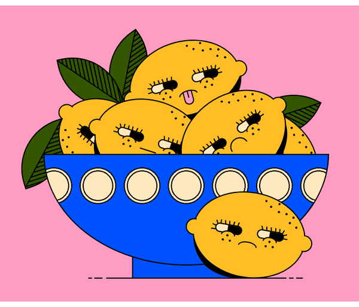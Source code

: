<div class="scene">
  <div class="leaf leaf-1"></div>
  <div class="leaf leaf-3"></div>
  <div class="leaf leaf-2"></div>
  <div class="leaf leaf-4"></div>

  <div class="lemon lemon-1">
      <div class="lemon__eye"></div>
      <div class="lemon__mouth"></div>
      <div class="lemon__eye"></div>
  </div>

  <div class="lemon lemon-2">
      <div class="lemon__eye"></div>
      <div class="lemon__mouth"></div>
      <div class="lemon__eye"></div>
  </div>

  <div class="lemon lemon-3">
      <div class="lemon__eye"></div>
      <div class="lemon__mouth"></div>
      <div class="lemon__eye"></div>
  </div>

  <div class="lemon lemon-4">
      <div class="lemon__eye"></div>
      <div class="lemon__mouth"></div>
      <div class="lemon__eye"></div>
  </div>

  <div class="lemon lemon-5">
      <div class="lemon__eye"></div>
      <div class="lemon__mouth"></div>
      <div class="lemon__eye"></div>
  </div>

  <div class="plate"></div>

  <div class="lemon lemon-6">
      <div class="lemon__eye"></div>
      <div class="lemon__mouth"></div>
      <div class="lemon__eye"></div>
  </div>
</div>

<style>
  .scene {
    --blue: oklch(0.53 0.28 260.3);
    --pink: oklch(0.82 0.14 358.89);
    --yellow: oklch(0.85 0.17 76.73);
    --green: oklch(0.41 0.12 129.9);
    --white: oklch(0.94 0.06 80.95);
    
    position: absolute;
    top: 50%; left: 50%;
    width: 1050px; height: 790px;
    translate: -50% -50%;
    background: var(--pink);
  }

  .scene *, .scene *::before, .scene *::after {
    content: '';
    position: absolute;
  }

  /* PLATE */

  .plate {
    top: 627px; left: 398px;
    width: 320px; height: 96px;
    background:
    /* lemon shadow */
    radial-gradient(black 70%, transparent 0) 161px -101px / 250px 200px no-repeat,
    /* background */
    var(--blue);
    border: 3px solid black;
  }

  .plate::before {
    top: -234px; left: -240px;
    width: 758px; height: 292px;
    background:
      /* circles */
      radial-gradient(var(--white) 38px, black 38px 41px, var(--white) 41px 46px, black 46px 49px, transparent 0) center 23px / 118px 118px repeat-x,  
      /* lemon shadow */
      radial-gradient(black 70%, transparent 0) 397px 116px / 170px 200px no-repeat,
      /* background */
      var(--blue);
    border-radius: 0 0 50% 50% / 0 0 100% 100%;
    border: 3px solid black;
  }

  .plate::after {
    top: 96px; left: -120px;
    width: 574px; height: 3px;
    background: linear-gradient(90deg, black 10px, transparent 2px 16px, black 16px 38px, transparent 38px 48px, black 48px 530px, transparent 530px 537px, black 537px 549px, transparent 549px 556px, black 0);
  }

  /* LEAF */

  .leaf {
    width: 145px; height: 147px;
    background:
      linear-gradient(226deg, transparent 50%, black 50% calc(50% + 3px), var(--green) calc(50% + 3px)),
      linear-gradient(90deg, black 3px, transparent 3px 12px) 0 0 / 10px 100%,
      var(--green);
    transform-origin: top left;
    border-radius: 0 90%;
    border: 3px solid black;
  }

  .leaf-1 {
    top: 300px; left: 212px;
    rotate: 72deg;
  }

  .leaf-2 {
    top: 145px; left: 196px;
    rotate: -12deg;
  }

  .leaf-3 {
    top: 62px; left: 408px;
    rotate: 55deg;
  }

  .leaf-4 {
    top: 259px; left: 905px;
    rotate: 116deg;
  }

  /* LEMON */

  .lemon {
    width: 298px; height: 224px;
    background:
      /* freckles */
      radial-gradient(black 70%, transparent 0) 89px 120px / 6px 6px no-repeat, 
      radial-gradient(black 70%, transparent 0) 79px 133px / 6px 6px no-repeat,
      radial-gradient(black 70%, transparent 0) 98px 133px / 6px 6px no-repeat,
      radial-gradient(black 70%, transparent 0) 195px 131px / 6px 6px no-repeat,
      radial-gradient(black 70%, transparent 0) 203px 118px / 6px 6px no-repeat,
      radial-gradient(black 70%, transparent 0) 214px 130px / 6px 6px no-repeat,
      radial-gradient(black 70%, transparent 0) 267px 68px / 6px 6px no-repeat,
      radial-gradient(black 70%, transparent 0) 248px 59px / 6px 6px no-repeat,
      radial-gradient(black 70%, transparent 0) 255px 43px / 6px 6px no-repeat,
      radial-gradient(black 70%, transparent 0) 235px 37px / 6px 6px no-repeat,
      radial-gradient(black 70%, transparent 0) 214px 35px / 6px 6px no-repeat,
      radial-gradient(black 70%, transparent 0) 212px 14px / 6px 6px no-repeat,
      radial-gradient(black 70%, transparent 0) 191px 25px / 6px 6px no-repeat,
      radial-gradient(black 70%, transparent 0) 176px 12px / 6px 6px no-repeat,
      /* background */
      var(--yellow);
    border-radius: 100%;
    border: 3px solid black;
    transform-origin: top center;
  }

  .lemon::before {
    top: 93px; left: -22px;
    width: 23px; height: 39px;
    background: var(--yellow);
    border-style: solid;
    border-width: 3px 0 3px 3px;
    border-color: black;
    border-radius: 99em 0 0 99em;
  }

  .lemon::after {
    top: 87px; left: 294px;
    width: 23px; height: 39px;
    background: var(--yellow);
    border-style: solid;
    border-width: 3px 3px 3px 0;
    border-color: black;
    border-radius: 0 99em 99em 0;
  }

  .lemon__eye {
    top: 93px; left: 56px;
    width: 67px; height: 19px;
    background: linear-gradient(-90deg, black 54%, var(--white) 54%);
    border: 3px solid black;
    border-radius: 99em;
  }

  .lemon__eye::before {
    top: 14px; left: 15px;
    width: 33px; height: 10px;
    border-radius: 50% 50% 0 0 / 100% 100% 0 0;
    border-style: solid;
    border-width: 3px 3px 0 3px;
    border-color: black;
    box-shadow: inset 0 5px var(--yellow);
  }

  .lemon__eye:last-child {
  left: 169px; top: 91px;
  }

  .lemon__eye:first-child::after {
    top: -12px; left: -13px;
    width: 83px; height: 34px;
    background:
      /* eyelashes */
      linear-gradient(103deg, transparent 50%, black 50% calc(50% + 3px), transparent calc(50% + 3px)) 65px 0px / 8px 10px no-repeat,
      linear-gradient(98deg, transparent 50%, black 50% calc(50% + 3px), transparent calc(50% + 3px)) 53px 0px / 8px 10px no-repeat,
      linear-gradient(84deg, transparent 50%, black 50% calc(50% + 3px), transparent calc(50% + 3px)) 41px 0px / 8px 10px no-repeat,
      linear-gradient(84deg, transparent 50%, black 50% calc(50% + 3px), transparent calc(50% + 3px)) 30px 0px / 8px 10px no-repeat,
      linear-gradient(90deg, transparent 50%, black 50% calc(50% + 3px), transparent calc(50% + 3px)) 18px 0px / 8px 10px no-repeat,
      linear-gradient(62deg, transparent 50%, black 50% calc(50% + 3px), transparent calc(50% + 3px)) 8px 3px / 8px 10px no-repeat,
      linear-gradient(16deg, transparent 50%, black 50% calc(50% + 3px), transparent calc(50% + 3px)) 2px 1px / 10px 100% no-repeat,
      linear-gradient(-4deg, transparent 50%, black 50% calc(50% + 3px), transparent calc(50% + 3px)) 0px 12px / 12px 100% no-repeat;
  }

  .lemon__eye:last-child::after {
    top: -12px; left: -3px;
    width: 83px; height: 34px;
    background:
      /* eyelashes */
      linear-gradient(-110deg, transparent 50%, black 50% calc(50% + 3px), transparent calc(50% + 3px)) 8px 0px / 11px 11px no-repeat,
      linear-gradient(-102deg, transparent 50%, black 50% calc(50% + 3px), transparent calc(50% + 3px)) 20px 0px / 11px 11px no-repeat,
      linear-gradient(-94deg, transparent 50%, black 50% calc(50% + 3px), transparent calc(50% + 3px)) 32px 0px / 11px 11px no-repeat,
      linear-gradient(-94deg, transparent 50%, black 50% calc(50% + 3px), transparent calc(50% + 3px)) 44px 0px / 11px 11px no-repeat,
      linear-gradient(-94deg, transparent 50%, black 50% calc(50% + 3px), transparent calc(50% + 3px)) 55px 0px / 11px 11px no-repeat,
      linear-gradient(-69deg, transparent 50%, black 50% calc(50% + 3px), transparent calc(50% + 3px)) 65px 2px / 11px 11px no-repeat,
      linear-gradient(-19deg, transparent 50%, black 50% calc(50% + 3px), transparent calc(50% + 3px)) 69px -1px / 11px 100% no-repeat,
      linear-gradient(0deg, transparent 50%, black 50% calc(50% + 3px), transparent calc(50% + 3px)) 72px 9px / 11px 100% no-repeat;
  }

  .lemon-6 .lemon__mouth {
    top: 130px; left: 124px;
    width: 45px; height: 10px;
    border-radius: 50% 50% 0 0 / 100% 100% 0 0;
    border-style: solid;
    border-color: black;
    border-width: 3px 3px 0 3px;
  }

  .lemon-1 {
    top: 296px; left: 656px;
    rotate: 30deg;
  }

  .lemon-6 {
    top: 499px; left: 579px;
    rotate: 10deg;
  }

  .lemon-2 {
    top: 467px; left: 113px;
    rotate: -140deg;
  }

  .lemon-3 {
    top: 98px; left: 359px;
    box-shadow: inset 0px -50px 0 -20px black;
    rotate: -15deg;
  }

  .lemon-4 {
    top: 258px; left: 330px;
    box-shadow: 7px 27px black;
    rotate: 18deg;
  }

  .lemon-5 {
    top: 259px; left: 451px;
    box-shadow: -10px 20px black;
    rotate: -35deg;
  }

  .lemon-5 .lemon__mouth {
    top: 116px; left: 124px;
    width: 45px; height: 22px;
    border-radius: 50% 50% 0 0 / 100% 100% 0 0;
    border-style: solid;
    border-color: black;
    border-width: 3px 3px 0 3px;
  }

  .lemon-4 .lemon__mouth {
    top: 131px; left: 127px;
    width: 45px; height: 3px;
    background: black;
  }

  .lemon-3 .lemon__mouth {
    top: 130px; left: 124px;
    width: 45px;
  }

  .lemon-3 .lemon__mouth::after {
    top: 0px; left: 0px;
    width: 45px; height: 10px;
    border-radius: 50% 50% 0 0 / 100% 100% 0 0;
    border-style: solid;
    border-color: black;
    border-width: 3px 3px 0 3px;
  }

  .lemon-3 .lemon__mouth::before {
    top: 2px; left: 11px;
    width: 20px; height: 34px;
    background: linear-gradient(black, black) center 0px / 3px 18px no-repeat, var(--pink);
    border-style: solid;
    border-color: black;
    border-width: 0 3px 3px 3px;
    border-radius: 0 0 99em 99em;
  }
</style>